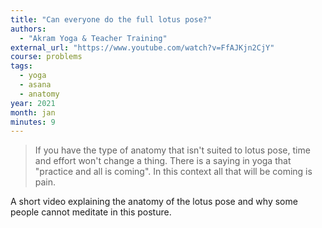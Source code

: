```yaml
---
title: "Can everyone do the full lotus pose?"
authors:
  - "Akram Yoga & Teacher Training"
external_url: "https://www.youtube.com/watch?v=FfAJKjn2CjY"
course: problems
tags:
  - yoga
  - asana
  - anatomy
year: 2021
month: jan
minutes: 9
---
```


> If you have the type of anatomy that isn't suited to lotus pose, time and effort won't change a thing. There is a saying in yoga that "practice and all is coming". In this context all that will be coming is pain.

A short video explaining the anatomy of the lotus pose and why some people cannot meditate in this posture.
